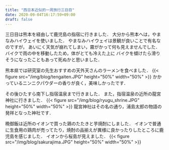 ```yaml
---
title: "西日本近似的一周旅行三日目"
date: 2020-09-04T16:17:59+09:00
draft: false
---
```


三日目は熊本を経由して鹿児島の指宿に行きました．
大分から熊本へは，やまなみハイウェイを使いました．
やまなみハイウェイは景観が良いことで有名なのですが，
あいにく天気が崩れてしまい，霧がかって何も見えませんでした．
バイクで雨の中を移動したため，体がとても冷えた上に
バイクを傾けたら滑りそうになったこともあって死ぬかと思いました．

熊本県では研究室の先生おすすめの天外天さんのラーメンを食べました．
{{< figure src="/img/blog/tengaiten.JPG" height="50%" width="50%" >}}
かかっているニンニクパウダーの香りが良く，美味しかったです．

その後ひたすら南下し指宿温泉まで行きました．
また，指宿温泉の近所の龍宮神社に行きました．
{{< figure src="/img/blog/ryugu_shrine.JPG" height="50%" width="50%" >}}
龍宮神社はその名の通り，浦島太郎の物語の発祥となった神社です．

晩御飯は近所のイオンで買った鶏のたたきと芋焼酎にしました．
イオンで普通に生食用の鶏肉が売ってたり，焼酎の品揃えが異様に良かったりしたところに鹿児島を感じました．
イオンから桜島が見えました．
{{< figure src="/img/blog/sakurajima.JPG" height="50%" width="50%" >}}
